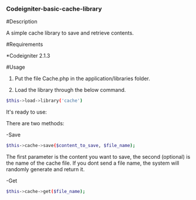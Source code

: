 ### Codeigniter-basic-cache-library

#Description

A simple cache library to save and retrieve contents.


#Requirements

*Codeigniter 2.1.3

#Usage

1) Put the file Cache.php in the application/libraries folder.

2) Load the library through the below command.
```sh
$this->load->library('cache')
```
It's ready to use:

There are two methods:

-Save
```sh
$this->cache->save($content_to_save, $file_name);
```


The first parameter is the content you want to save, the second (optional) is the name of the cache file. If you dont send a file name, the system will randomly generate and return it.

-Get
```sh
$this->cache->get($file_name);
```

